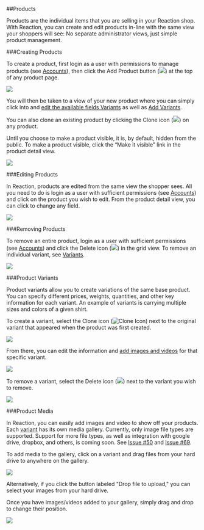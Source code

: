 ##Products

Products are the individual items that you are selling in your Reaction shop. With Reaction, you can create and edit products in-line with the same view your shoppers will see: No separate administrator views, just simple product management.

###Creating Products

To create a product, first login as a user with permissions to manage products (see [Accounts](#dashboard-accounts)), then click the Add Product button (![](http://raw.github.com/ongoworks/reaction/master/docs/assets/guide-icon-add.png)) at the top of any product page.

![](http://raw.github.com/ongoworks/reaction/master/docs/assets/manual-products-createproduct.jpg)

You will then be taken to a view of your new product where you can simply click into and [edit the available fields Variants](#products-editing) as well as [Add Variants](#products-variants).

You can also clone an existing product by clicking the Clone icon (![](http://raw.github.com/ongoworks/reaction/master/docs/assets/guide-icon-clone.png)) on any product.

Until you choose to make a product visible, it is, by default, hidden from the public. To make a product visible, click the “Make it visible” link in the product detail view.

![](http://raw.github.com/ongoworks/reaction/master/docs/assets/manual-products-makevisible.png)

###Editing Products

In Reaction, products are edited from the same view the shopper sees. All you need to do is login as a user with sufficient permissions (see [Accounts](#dashboard-accounts)) and click on the product you wish to edit. From the product detail view, you can click to change any field.

![](http://raw.github.com/ongoworks/reaction/master/docs/assets/manual-products-editproduct.png)

###Removing Products

To remove an entire product, login as a user with sufficient permissions (see [Accounts](#dashboard-accounts)) and click the Delete icon (![](http://raw.github.com/ongoworks/reaction/master/docs/assets/guide-icon-delete.png)) in the grid view. To remove an individual variant, see [Variants](#products-variants).

![](http://raw.github.com/ongoworks/reaction/master/docs/assets/manual-products-removeproduct.jpg)

###Product Variants

Product variants allow you to create variations of the same base product. You can specify different prices, weights, quantities, and other key information for each variant. An example of variants is carrying multiple sizes and colors of a given shirt.

To create a variant, select the Clone icon (![Clone Icon](http://raw.github.com/ongoworks/reaction/master/docs/assets/guide-icon-clone.png)) next to the original variant that appeared when the product was first created.

![](http://raw.github.com/ongoworks/reaction/master/docs/assets/manual-products-createvariant.png)

From there, you can edit the information and [add images and videos](#products-media) for that specific variant.

![](http://raw.github.com/ongoworks/reaction/master/docs/assets/manual-products-editvariant.png)

To remove a variant, select the Delete icon (![](http://raw.github.com/ongoworks/reaction/master/docs/assets/guide-icon-delete.png)) next to the variant you wish to remove.

![](http://raw.github.com/ongoworks/reaction/master/docs/assets/manual-products-removevariant.png)

###Product Media

In Reaction, you can easily add images and video to show off your products. Each [variant](#products-variants) has its own media gallery. Currently, only image file types are supported. Support for more file types, as well as integration with google drive, dropbox, and others, is coming soon. See [Issue #50](https://github.com/ongoworks/reaction/issues/50) and [Issue #69](https://github.com/ongoworks/reaction/issues/69).

To add media to the gallery, click on a variant and drag files from your hard drive to anywhere on the gallery.

![](http://raw.github.com/ongoworks/reaction/master/docs/assets/manual-products-dropmedia.png)

Alternatively, if you click the button labeled "Drop file to upload," you can select your images from your hard drive.

Once you have images/videos added to your gallery, simply drag and drop to change their position.

![](http://raw.github.com/ongoworks/reaction/master/docs/assets/manual-products-dragmedia.png)


